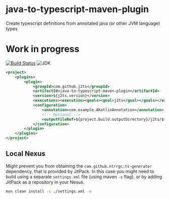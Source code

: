 # java-to-typescript-maven-plugin
Create typescript definitions from annotated java (or other JVM language) types
# Work in progress
[![Build Status](https://travis-ci.org/j2ts/java-to-typescript-maven-plugin.svg?branch=master)](https://travis-ci.org/j2ts/java-to-typescript-maven-plugin)
![JDK](https://img.shields.io/badge/JDK-%3E%3D1.8-lightgrey.svg)
```xml
<project>
    <plugins>
        <plugin>
            <groupId>com.github.j2ts</groupId>
            <artifactId>java-to-typescript-maven-plugin</artifactId>
            <version>${j2ts.version}</version>
            <executions><execution><goals><goal>j2ts</goal></goals></execution></executions>
            <configuration>
                <annotation>com.example.AKotlinAnnotation</annotation>
                <!-- Optional -->
                <outputFileRef>${project.build.outputDirectory}/j2ts/${project.artifactId}.ts.d</outputFileRef>
            </configuration>
        </plugin>
    </plugins>
</project>
```

## Local Nexus
Might prevent you from obtaining the `com.github.ntrrgc:ts-generator` dependency, that is provided by JitPack.
In this case you might need to build using a separate `settings.xml` file (using maven `-s` flag), or by adding JitPack as a repository in your Nexus. 
```bash
mvn clean install -s ./settings.xml -e
```
